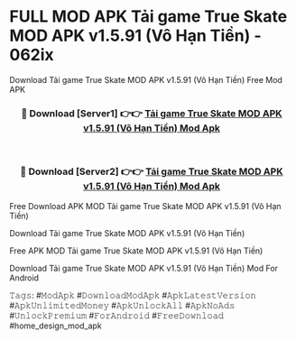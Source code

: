 # FULL MOD APK Tải game True Skate MOD APK v1.5.91 (Vô Hạn Tiền) - 062ix
Download Tải game True Skate MOD APK v1.5.91 (Vô Hạn Tiền) Free Mod APK

<div align="center">
<h3>🔴 Download [Server1] 👉👉 <a href="https://apk-comot.site?title=Tải_game_True_Skate_MOD_APK_v1.5.91_(Vô_Hạn_Tiền)">Tải game True Skate MOD APK v1.5.91 (Vô Hạn Tiền) Mod Apk</a></h3><br>

<h3>🔴 Download [Server2] 👉👉 <a href="https://apk-comot.site?title=Tải_game_True_Skate_MOD_APK_v1.5.91_(Vô_Hạn_Tiền)">Tải game True Skate MOD APK v1.5.91 (Vô Hạn Tiền) Mod Apk</a></h3>
</div>


Free Download APK MOD Tải game True Skate MOD APK v1.5.91 (Vô Hạn Tiền)

Download Tải game True Skate MOD APK v1.5.91 (Vô Hạn Tiền) 

Free APK MOD Tải game True Skate MOD APK v1.5.91 (Vô Hạn Tiền) 

Download Tải game True Skate MOD APK v1.5.91 (Vô Hạn Tiền) Mod For Android

𝚃𝚊𝚐𝚜: #𝙼𝚘𝚍𝙰𝚙𝚔 #𝙳𝚘𝚠𝚗𝚕𝚘𝚊𝚍𝙼𝚘𝚍𝙰𝚙𝚔 #𝙰𝚙𝚔𝙻𝚊𝚝𝚎𝚜𝚝𝚅𝚎𝚛𝚜𝚒𝚘𝚗 #𝙰𝚙𝚔𝚄𝚗𝚕𝚒𝚖𝚒𝚝𝚎𝚍𝙼𝚘𝚗𝚎𝚢 #𝙰𝚙𝚔𝚄𝚗𝚕𝚘𝚌𝚔𝙰𝚕𝚕 #𝙰𝚙𝚔𝙽𝚘𝙰𝚍𝚜 #𝚄𝚗𝚕𝚘𝚌𝚔𝙿𝚛𝚎𝚖𝚒𝚞𝚖 #𝙵𝚘𝚛𝙰𝚗𝚍𝚛𝚘𝚒𝚍 #𝙵𝚛𝚎𝚎𝙳𝚘𝚠𝚗𝚕𝚘𝚊𝚍 #home_design_mod_apk